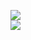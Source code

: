 [![](https://img.shields.io/badge/Made%20With-Github%20Spray-lightgrey.svg?style=for-the-badge&logo=github)](https://github.com/Annihil/github-spray#7996)  
[![](https://i.imgur.com/2DrTn0Z.gif)](https://github.com/Annihil/github-spray)